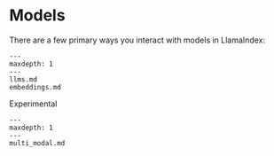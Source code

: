 # Models

There are a few primary ways you interact with models in LlamaIndex:

```{toctree}
---
maxdepth: 1
---
llms.md
embeddings.md
```

Experimental
```{toctree}
---
maxdepth: 1
---
multi_modal.md
```
